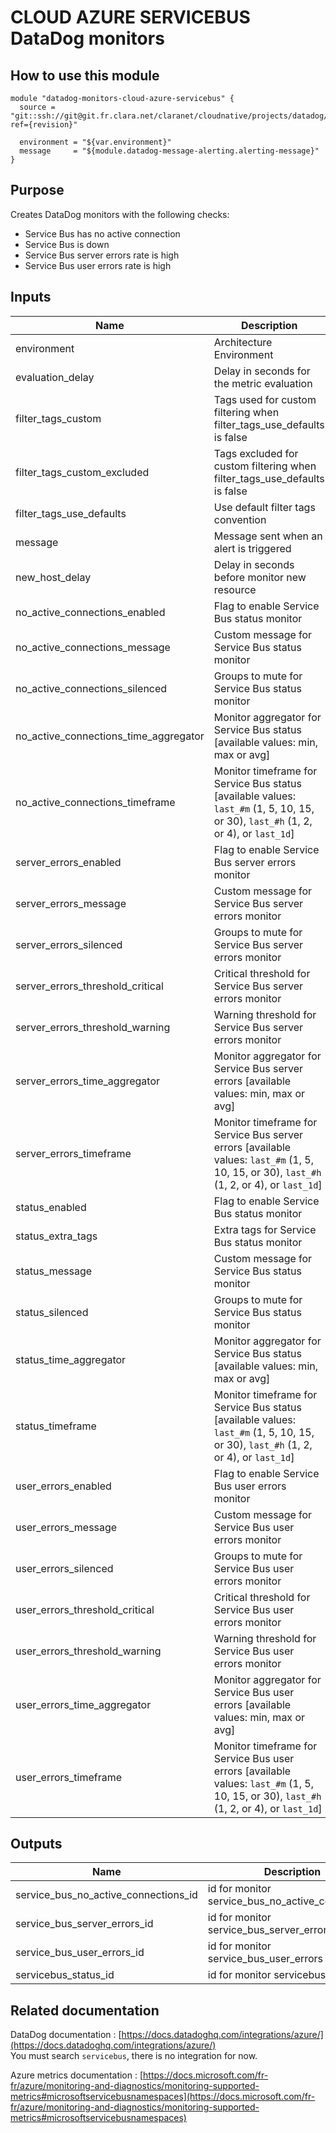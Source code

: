 # CLOUD AZURE SERVICEBUS DataDog monitors

## How to use this module

```
module "datadog-monitors-cloud-azure-servicebus" {
  source = "git::ssh://git@git.fr.clara.net/claranet/cloudnative/projects/datadog/terraform/monitors.git//cloud/azure/servicebus?ref={revision}"

  environment = "${var.environment}"
  message     = "${module.datadog-message-alerting.alerting-message}"
}

```

## Purpose

Creates DataDog monitors with the following checks:

- Service Bus has no active connection
- Service Bus is down
- Service Bus server errors rate is high
- Service Bus user errors rate is high
## Inputs

| Name | Description | Type | Default | Required |
|------|-------------|:----:|:-----:|:-----:|
| environment | Architecture Environment | string | n/a | yes |
| evaluation\_delay | Delay in seconds for the metric evaluation | string | `"900"` | no |
| filter\_tags\_custom | Tags used for custom filtering when filter_tags_use_defaults is false | string | `"*"` | no |
| filter\_tags\_custom\_excluded | Tags excluded for custom filtering when filter_tags_use_defaults is false | string | `""` | no |
| filter\_tags\_use\_defaults | Use default filter tags convention | string | `"true"` | no |
| message | Message sent when an alert is triggered | string | n/a | yes |
| new\_host\_delay | Delay in seconds before monitor new resource | string | `"300"` | no |
| no\_active\_connections\_enabled | Flag to enable Service Bus status monitor | string | `"true"` | no |
| no\_active\_connections\_message | Custom message for Service Bus status monitor | string | `""` | no |
| no\_active\_connections\_silenced | Groups to mute for Service Bus status monitor | map | `{}` | no |
| no\_active\_connections\_time\_aggregator | Monitor aggregator for Service Bus status [available values: min, max or avg] | string | `"max"` | no |
| no\_active\_connections\_timeframe | Monitor timeframe for Service Bus status [available values: `last_#m` (1, 5, 10, 15, or 30), `last_#h` (1, 2, or 4), or `last_1d`] | string | `"last_5m"` | no |
| server\_errors\_enabled | Flag to enable Service Bus server errors monitor | string | `"true"` | no |
| server\_errors\_message | Custom message for Service Bus server errors monitor | string | `""` | no |
| server\_errors\_silenced | Groups to mute for Service Bus server errors monitor | map | `{}` | no |
| server\_errors\_threshold\_critical | Critical threshold for Service Bus server errors monitor | string | `"90"` | no |
| server\_errors\_threshold\_warning | Warning threshold for Service Bus server errors monitor | string | `"50"` | no |
| server\_errors\_time\_aggregator | Monitor aggregator for Service Bus server errors [available values: min, max or avg] | string | `"min"` | no |
| server\_errors\_timeframe | Monitor timeframe for Service Bus server errors [available values: `last_#m` (1, 5, 10, 15, or 30), `last_#h` (1, 2, or 4), or `last_1d`] | string | `"last_5m"` | no |
| status\_enabled | Flag to enable Service Bus status monitor | string | `"true"` | no |
| status\_extra\_tags | Extra tags for Service Bus status monitor | list | `[]` | no |
| status\_message | Custom message for Service Bus status monitor | string | `""` | no |
| status\_silenced | Groups to mute for Service Bus status monitor | map | `{}` | no |
| status\_time\_aggregator | Monitor aggregator for Service Bus status [available values: min, max or avg] | string | `"max"` | no |
| status\_timeframe | Monitor timeframe for Service Bus status [available values: `last_#m` (1, 5, 10, 15, or 30), `last_#h` (1, 2, or 4), or `last_1d`] | string | `"last_5m"` | no |
| user\_errors\_enabled | Flag to enable Service Bus user errors monitor | string | `"true"` | no |
| user\_errors\_message | Custom message for Service Bus user errors monitor | string | `""` | no |
| user\_errors\_silenced | Groups to mute for Service Bus user errors monitor | map | `{}` | no |
| user\_errors\_threshold\_critical | Critical threshold for Service Bus user errors monitor | string | `"90"` | no |
| user\_errors\_threshold\_warning | Warning threshold for Service Bus user errors monitor | string | `"50"` | no |
| user\_errors\_time\_aggregator | Monitor aggregator for Service Bus user errors [available values: min, max or avg] | string | `"min"` | no |
| user\_errors\_timeframe | Monitor timeframe for Service Bus user errors [available values: `last_#m` (1, 5, 10, 15, or 30), `last_#h` (1, 2, or 4), or `last_1d`] | string | `"last_5m"` | no |

## Outputs

| Name | Description |
|------|-------------|
| service\_bus\_no\_active\_connections\_id | id for monitor service_bus_no_active_connections |
| service\_bus\_server\_errors\_id | id for monitor service_bus_server_errors |
| service\_bus\_user\_errors\_id | id for monitor service_bus_user_errors |
| servicebus\_status\_id | id for monitor servicebus_status |

## Related documentation

DataDog documentation : [https://docs.datadoghq.com/integrations/azure/](https://docs.datadoghq.com/integrations/azure/)  
You must search `servicebus`, there is no integration for now.

Azure metrics documentation : [https://docs.microsoft.com/fr-fr/azure/monitoring-and-diagnostics/monitoring-supported-metrics#microsoftservicebusnamespaces](https://docs.microsoft.com/fr-fr/azure/monitoring-and-diagnostics/monitoring-supported-metrics#microsoftservicebusnamespaces)
